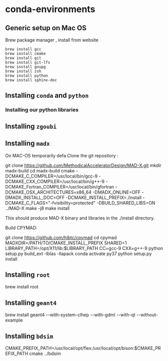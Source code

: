 # conda-environments


## Generic setup on Mac OS

Brew package manager , install from website

    brew install gcc
    brew install cmake
    brew install git
    brew install git-lfs
    brew install gnupg
    brew install zsh
    brew install python
    brew install sphinx-doc


## Installing `conda` and `python`


### Installing our python libraries

## Installing `zgoubi`

## Installing `madx`

On MAC-OS temporarily defa
Clone the git repository :

git clone https://github.com/MethodicalAcceleratorDesign/MAD-X.git
mkdir madx-build
cd madx-build
cmake -DCMAKE_C_COMPILER=/usr/local/bin/gcc-9 -DCMAKE_CXX_COMPILER=/usr/local/bin/g++-9 -DCMAKE_Fortran_COMPILER=/usr/local/bin/gfortran -DCMAKE_OSX_ARCHITECTURES=x86_64 -DMADX_ONLINE=OFF -DMADX_INSTALL_DOC=OFF -DCMAKE_INSTALL_PREFIX=./install -DCMAKE_C_FLAGS="-fvisibility=protected" -DBUILD_SHARED_LIBS=ON ../MAD-X
make -j8
make install

This should produce MAD-X binary and libraries in the ./install directory.

Build CPYMAD:

git clone https://github.com/hibtc/cpymad
cd cpymad
MADXDIR=/PATH/TO/CMAKE_INSTALL_PREFIX SHARED=1 LIBRARY_PATH=/opt/X11/lib:$LIBRARY_PATH CC=gcc-9 CXX=g++-9 python setup.py build_ext -lblas -llapack
conda activate py37
python setup.py install



## Installing `root`

brew install root

## Installing `geant4`

brew install geant4 --with-system-clhep --with-gdml --with-qt --without-example


## Installing `bdsim`

 CMAKE_PREFIX_PATH=/usr/local/opt/flex:/usr/local/opt/bison:$CMAKE_PREFIX_PATH cmake ../bdsim
